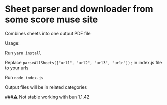 # Sheet parser and downloader from some score muse site

Combines sheets into one output PDF file

Usage:

Run `yarn install`

Replace `parseAllSheets(["url1", "url2", "url3", "urln"]);` in index.js file to your urls

Run `node index.js`

Output files will be in related categories

###⚠️ Not stable working with bun 1.1.42
